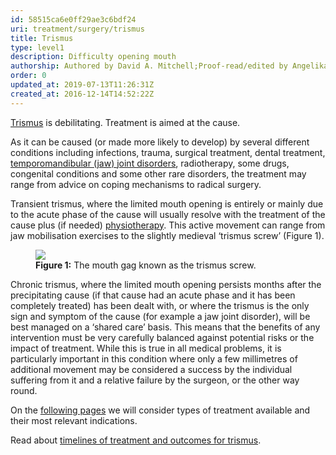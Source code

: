 ```yaml
---
id: 58515ca6e0ff29ae3c6bdf24
uri: treatment/surgery/trismus
title: Trismus
type: level1
description: Difficulty opening mouth
authorship: Authored by David A. Mitchell;Proof-read/edited by Angelika Sebald
order: 0
updated_at: 2019-07-13T11:26:31Z
created_at: 2016-12-14T14:52:22Z
---
```


<p><a href="/diagnosis/a-z/trismus">Trismus</a> is debilitating.
    Treatment is aimed at the cause.</p>
<p>As it can be caused (or made more likely to develop) by several
    different conditions including infections, trauma, surgical
    treatment, dental treatment, <a href="/diagnosis/a-z/jaw-joint">temporomandibular (jaw) joint disorders</a>,
    radiotherapy, some drugs, congenital conditions and some
    other rare disorders, the treatment may range from advice
    on coping mechanisms to radical surgery.</p>
<p>Transient trismus, where the limited mouth opening is entirely
    or mainly due to the acute phase of the cause will usually
    resolve with the treatment of the cause plus (if needed)
    <a href="/help/physiotherapy">physiotherapy</a>.
    This active movement can range from jaw mobilisation exercises
    to the slightly medieval ‘trismus screw’ (Figure 1).</p>
<figure><img src="/treatment-surgery-trismus-level1-figure1.jpg">
    <figcaption><strong>Figure 1:</strong> The mouth gag known as the trismus
        screw.</figcaption>
</figure>
<p>Chronic trismus, where the limited mouth opening persists months
    after the precipitating cause (if that cause had an acute
    phase and it has been completely treated) has been dealt
    with, or where the trismus is the only sign and symptom of
    the cause (for example a jaw joint disorder), will be best
    managed on a ‘shared care’ basis. This means that the benefits
    of any intervention must be very carefully balanced against
    potential risks or the impact of treatment. While this is
    true in all medical problems, it is particularly important
    in this condition where only a few millimetres of additional
    movement may be considered a success by the individual suffering
    from it and a relative failure by the surgeon, or the other
    way round.  </p>
<p>On the <a href="/treatment-surgery-trismus-level2">following pages</a>    we will consider types of treatment available and their most
    relevant indications.</p>
<aside>
    <p>Read about <a href="/treatment/timelines/trismus">timelines of treatment and outcomes for trismus</a>.</p>
</aside>

